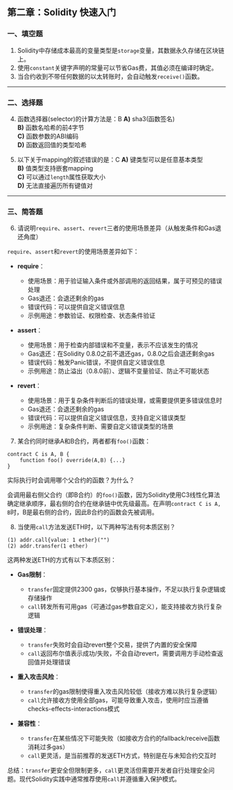 ## 第二章：Solidity 快速入门

### 一、填空题

1. Solidity中存储成本最高的变量类型是`storage`变量，其数据永久存储在区块链上。  
2. 使用`constant`关键字声明的常量可以节省Gas费，其值必须在编译时确定。  
4. 当合约收到不带任何数据的以太转账时，会自动触发`receive()`函数。  

---

### 二、选择题

4. 函数选择器(selector)的计算方法是：B
   **A)** sha3(函数签名)  
   **B)** 函数名哈希的前4字节  
   **C)** 函数参数的ABI编码  
   **D)** 函数返回值的类型哈希  

5. 以下关于mapping的叙述错误的是：C
   **A)** 键类型可以是任意基本类型  
   **B)** 值类型支持嵌套mapping  
   **C)** 可以通过`length`属性获取大小  
   **D)** 无法直接遍历所有键值对  

---

### 三、简答题

6. 请说明`require`、`assert`、`revert`三者的使用场景差异（从触发条件和Gas退还角度）

`require`、`assert`和`revert`的使用场景差异如下：

- **require**：
  - 使用场景：用于验证输入条件或外部调用的返回结果，属于可预见的错误处理
  - Gas退还：会退还剩余的gas
  - 错误代码：可以提供自定义错误信息
  - 示例用途：参数验证、权限检查、状态条件验证

- **assert**：
  - 使用场景：用于检查内部错误和不变量，表示不应该发生的情况
  - Gas退还：在Solidity 0.8.0之前不退还gas，0.8.0之后会退还剩余gas
  - 错误代码：触发Panic错误，不提供自定义错误信息
  - 示例用途：防止溢出（0.8.0前）、逻辑不变量验证、防止不可能状态

- **revert**：
  - 使用场景：用于复杂条件判断后的错误处理，或需要提供更多错误信息时
  - Gas退还：会退还剩余的gas
  - 错误代码：可以提供自定义错误信息，支持自定义错误类型
  - 示例用途：复杂条件判断、需要自定义错误类型的场景


7. 某合约同时继承A和B合约，两者都有`foo()`函数：

```solidity
contract C is A, B {
    function foo() override(A,B) {...}
}
```

实际执行时会调用哪个父合约的函数？为什么？

会调用最右侧父合约（即B合约）的`foo()`函数，因为Solidity使用C3线性化算法确定继承顺序，最右侧的合约在继承链中优先级最高。在声明`contract C is A, B`时，B是最右侧的合约，因此B合约的函数会先被调用。

8. 当使用`call`方法发送ETH时，以下两种写法有何本质区别？

```solidity
(1) addr.call{value: 1 ether}("")
(2) addr.transfer(1 ether)
```

这两种发送ETH的方式有以下本质区别：

- **Gas限制**：
  - `transfer`固定提供2300 gas，仅够执行基本操作，不足以执行复杂逻辑或存储操作
  - `call`转发所有可用gas（可通过gas参数自定义），能支持接收方执行复杂逻辑

- **错误处理**：
  - `transfer`失败时会自动revert整个交易，提供了内置的安全保障
  - `call`返回布尔值表示成功/失败，不会自动revert，需要调用方手动检查返回值并处理错误

- **重入攻击风险**：
  - `transfer`的gas限制使得重入攻击风险较低（接收方难以执行复杂逻辑）
  - `call`允许接收方使用全部gas，可能导致重入攻击，使用时应当遵循checks-effects-interactions模式

- **兼容性**：
  - `transfer`在某些情况下可能失败（如接收方合约的fallback/receive函数消耗过多gas）
  - `call`更灵活，是当前推荐的发送ETH方式，特别是在与未知合约交互时

总结：`transfer`更安全但限制更多，`call`更灵活但需要开发者自行处理安全问题。现代Solidity实践中通常推荐使用`call`并遵循重入保护模式。

